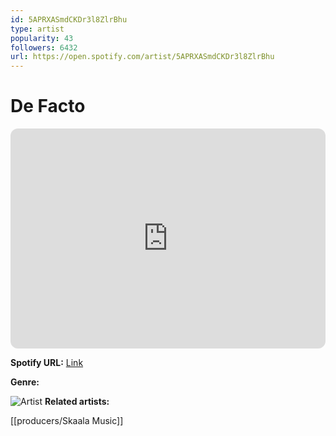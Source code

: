 ```yaml
---
id: 5APRXASmdCKDr3l8ZlrBhu
type: artist
popularity: 43
followers: 6432
url: https://open.spotify.com/artist/5APRXASmdCKDr3l8ZlrBhu
---
```

# De Facto

<iframe style="border-radius:12px" src="https://open.spotify.com/embed/artist/5APRXASmdCKDr3l8ZlrBhu" width="100%" height="352" frameBorder="0" allowfullscreen="" allow="autoplay; clipboard-write; encrypted-media; fullscreen; picture-in-picture" loading="lazy"></iframe>

**Spotify URL:** [Link](https://open.spotify.com/artist/5APRXASmdCKDr3l8ZlrBhu)

**Genre:** 

![Artist](https://i.scdn.co/image/ab6761610000e5eb6966f855c6976c28c9946ad4)
**Related artists:**

[[producers/Skaala Music]]
